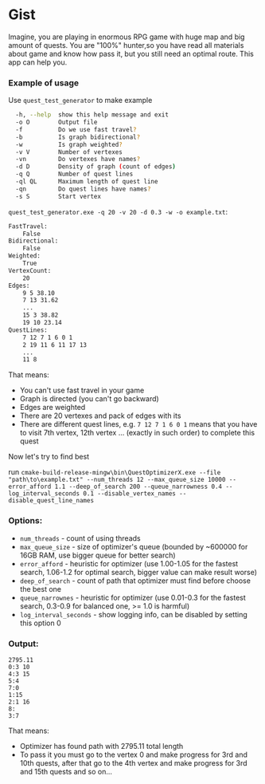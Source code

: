 # Gist
Imagine, you are playing in enormous RPG game with huge map
and big amount of quests. You are "100%" hunter,so you have
read all materials about game and know how pass it, but you still need an optimal route. This app can help you.

### Example of usage
Use ```quest_test_generator``` to make example 
```bash
  -h, --help  show this help message and exit
  -o O        Output file
  -f          Do we use fast travel?
  -b          Is graph bidirectional?
  -w          Is graph weighted?
  -v V        Number of vertexes
  -vn         Do vertexes have names?
  -d D        Density of graph (count of edges)
  -q Q        Number of quest lines
  -ql QL      Maximum length of quest line
  -qn         Do quest lines have names?
  -s S        Start vertex
```
```quest_test_generator.exe -q 20 -v 20 -d 0.3 -w -o example.txt```:
```txt
FastTravel:
	False
Bidirectional:
	False
Weighted:
	True
VertexCount:
	20
Edges:
	9 5 38.10
	7 13 31.62
	...
	15 3 38.82
	19 10 23.14
QuestLines:
	7 12 7 1 6 0 1
	2 19 11 6 11 17 13
	...
	11 8
```
That means:
- You can't use fast travel in your game
- Graph is directed (you can't go backward)
- Edges are weighted
- There are 20 vertexes and pack of edges with its
- There are different quest lines, e.g. ```7 12 7 1 6 0 1``` means that you have to 
visit 7th vertex, 12th vertex ... (exactly in such order) to complete this quest

Now let's try to find best

run ```cmake-build-release-mingw\bin\QuestOptimizerX.exe --file "path\to\example.txt" --num_threads 12 --max_queue_size 10000 --error_afford 1.1 --deep_of_search 200 --queue_narrowness 0.4 --log_interval_seconds 0.1 --disable_vertex_names --disable_quest_line_names```

### Options:
- ```num_threads``` - count of using threads
- ```max_queue_size``` - size of optimizer's queue (bounded by ~600000 for 16GB RAM, use bigger queue for better search)
- ```error_afford``` - heuristic for optimizer (use 1.00-1.05 for the fastest search, 1.06-1.2 for optimal search, bigger value can make result worse)
- ```deep_of_search``` - count of path that optimizer must find before choose the best one
- ```queue_narrownes``` - heuristic for optimizer (use 0.01-0.3 for the fastest search, 0.3-0.9 for balanced one, >= 1.0 is harmful)
- ```log_interval_seconds``` - show logging info, can be disabled by setting this option 0

### Output:
```
2795.11
0:3 10
4:3 15
5:4
7:0
1:15
2:1 16
8:
3:7
```

That means:
- Optimizer has found path with 2795.11 total length
- To pass it you must go to the vertex 0 and make progress for 3rd and 10th quests,
after that go to the 4th vertex and make progress for 3rd and 15th quests and so on...
